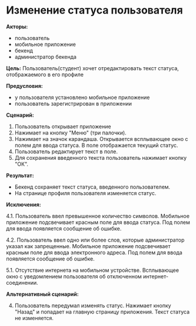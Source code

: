 # Изменение статуса пользователя

**Акторы:**

- пользователь
- мобильное приложение
- бекенд
- администратор бекенда

**Цель:**
Пользователь(студент) хочет отредактировать текст статуса, отображаемого в его профиле

**Предусловия:**
- у пользователя установлено мобильное приложение
- пользователь зарегистрирован в приложении

**Сценарий:**

1. Пользователь открывает приложение
2. Нажимает на кнопку "Меню" (три палочки).
3. Нажимает на значок карандаша. Открывается всплывающее окно с полем для ввода статуса. В поле отображается текущий статус.
4. Пользователь редактирует текст в поле.
5. Для сохранения введенного текста пользователь нажимает кнопку "ОК".

**Результат:**

- Бекенд сохраняет текст статуса, введенного пользователем.
- На странице профиля пользователя изменяется статус.

**Исключения:**

4.1. Пользователь ввел превышенное количество символов. Мобильное приложение подсвечивает красным поле для ввода статуса. Под полем для ввода появляется сообщение об ошибке.

4.2. Пользователь ввел одно или более слов, которые администратор указал как запрещенные. Мобильное приложение подсвечивает красным поле для ввода электронного адреса. Под полем для ввода появляется сообщение об ошибке.

5.1. Отсутствие интернета на мобильном устройстве. Всплывающее окно с уведомлением пользователя об отключенном интернет-соединении.

**Альтернативный сценарий:** 

4. Пользователь передумал изменять статус. Нажимает кнопку "Назад" и попадает на главную страницу приложения. Текст статуса не изменяется.

